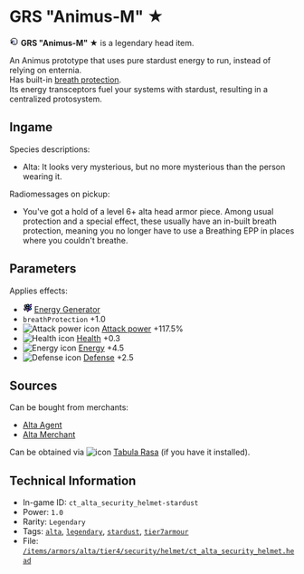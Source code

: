 # GRS "Animus-M" ★

<img src="https://raw.githubusercontent.com/Ceterai/Enternia/main/items/armors/alta/tier4/security/helmet/icon.png" alt="GRS Animus-M ★ icon" loading="lazy" height="16px" width="auto" /> **GRS "Animus-M" ★** is a legendary head item.

An Animus prototype that uses pure stardust energy to run, instead of relying on enternia.  
Has built-in [breath protection](https://ceterai.github.io/MyEnternia/Wiki/breathprotection).  
Its energy transceptors fuel your systems with stardust, resulting in a centralized protosystem.

## Ingame

Species descriptions:

- Alta: It looks very mysterious, but no more mysterious than the person wearing it.

Radiomessages on pickup:

- You've got a hold of a level 6+ alta head armor piece. Among usual protection and a special effect, these usually have an in-built breath protection, meaning you no longer have to use a Breathing EPP in places where you couldn't breathe.

## Parameters

Applies effects:

- <img src="https://raw.githubusercontent.com/Ceterai/Enternia/main/stats/effects/ct_heal/ct_energy_generator.png" alt="Energy Generator icon" loading="lazy" height="16px" width="auto" /> [Energy Generator](https://ceterai.github.io/MyEnternia/Wiki/EnergyGenerator)
- `breathProtection` +1.0
- <img src="https://starbounder.org/mediawiki/images/d/d0/Power_Icon.png" alt="Attack power icon" loading="lazy" height="15px" width="15px" /> [Attack power](https://starbounder.org/Attack_power) +117.5%
- <img src="https://starbounder.org/mediawiki/images/4/44/Health_Icon.png" alt="Health icon" loading="lazy" height="15px" width="15px" /> [Health](https://starbounder.org/Health) +0.3
- <img src="https://starbounder.org/mediawiki/images/a/a3/Energy_Icon.png" alt="Energy icon" loading="lazy" height="15px" width="15px" /> [Energy](https://starbounder.org/Energy) +4.5
- <img src="https://starbounder.org/mediawiki/images/c/c8/Armor_Icon.png" alt="Defense icon" loading="lazy" height="15px" width="15px" /> [Defense](https://starbounder.org/Defense) +2.5

## Sources

Can be bought from merchants:

- [Alta Agent](https://ceterai.github.io/MyEnternia/Wiki/AltaAgent)
- [Alta Merchant](https://ceterai.github.io/MyEnternia/Wiki/AltaMerchant)

Can be obtained via <img src="https://steamuserimages-a.akamaihd.net/ugc/263843960696222713/3EC9A7C005541F7D577EBCB8C5736B4EFC9973D6/" alt="icon" width="8" height="12"/> [Tabula Rasa](https://community.playstarbound.com/resources/the-tabula-rasa.3222/) (if you have it installed).

## Technical Information

- In-game ID: `ct_alta_security_helmet-stardust`
- Power: `1.0`
- Rarity: `Legendary`
- Tags: [`alta`](https://ceterai.github.io/MyEnternia/Wiki/Tags/Alta), [`legendary`](https://ceterai.github.io/MyEnternia/Wiki/Tags/Legendary), [`stardust`](https://ceterai.github.io/MyEnternia/Wiki/Tags/Stardust), [`tier7armour`](https://ceterai.github.io/MyEnternia/Wiki/Tags/Tier7Armour)
- File: [`/items/armors/alta/tier4/security/helmet/ct_alta_security_helmet.head`](https://github.com/Ceterai/Enternia/blob/main/items/armors/alta/tier4/security/helmet/ct_alta_security_helmet.head)
